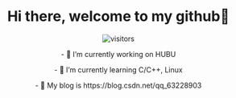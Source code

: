 <p>
  <h1 align="center"><b>Hi there, welcome to my github👋</b></h1>
</p>
<p align="center">
    <img align="center" alt="visitors" src="https://profile-counter.glitch.me/Scholar618/count.svg" />
</p>

<p align="center">
- 🔭 I’m currently working on HUBU 
</p>
<p align="center">
- 🌱 I’m currently learning C/C++, Linux
</p>
<p align="center">
- 💬 My blog is https://blog.csdn.net/qq_63228903
</p>

<!--
**Scholar618/Scholar618** is a ✨ _special_ ✨ repository because its `README.md` (this file) appears on your GitHub profile.
<div align="center"> <img src="https://github-readme-stats.vercel.app/api?username=Scholar618"> </div>
<div align="center"> <img src="https://github-readme-stats.vercel.app/api/top-langs/?username=Scholar618"> </div>
Here are some ideas to get you started:
### Hi there, welcome to my github👋
![Scholar618's GitHub stats](https://github-readme-stats.vercel.app/api?username=Schoalr618)
- 🔭 I’m currently working on HUBU 
- 🌱 I’m currently learning C/C++, Linux
- 👯 I’m looking to collaborate on ...
- 🤔 I’m looking for help with ...
- 💬 Ask me about ...
- 📫 How to reach me: ...
- 😄 Pronouns: ...
- ⚡ Fun fact: ...
-->
